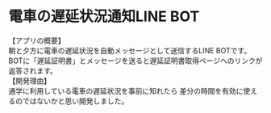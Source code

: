 # 電車の遅延状況通知LINE BOT

【アプリの概要】  
朝と夕方に電車の遅延状況を自動メッセージとして送信するLINE BOTです。  
BOTに「遅延証明書」とメッセージを送ると遅延証明書取得ページへのリンクが返答されます。  
【開発理由】  
通学に利用している電車の遅延状況を事前に知れたら
差分の時間を有効に使えるのではないかと思い開発しました。
